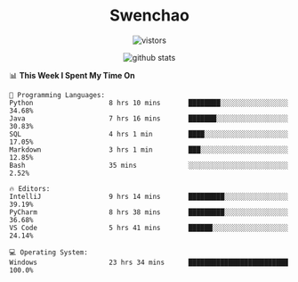 <h1 align="center">Swenchao</h3>

<p align="center">
  <img src="https://visitor-badge.glitch.me/badge?page_id=Swenchao" alt="vistors" />
</p>

<p align="center">
  <img src="https://github-readme-stats.vercel.app/api?username=Swenchao&count_private=true&show_icons=true&theme=vue-dark&hide_title=true" alt="github stats" />
</p>

<!--START_SECTION:waka-->
📊 **This Week I Spent My Time On** 

```text
💬 Programming Languages: 
Python                   8 hrs 10 mins       ████████░░░░░░░░░░░░░░░░░   34.68% 
Java                     7 hrs 16 mins       ███████░░░░░░░░░░░░░░░░░░   30.83% 
SQL                      4 hrs 1 min         ████░░░░░░░░░░░░░░░░░░░░░   17.05% 
Markdown                 3 hrs 1 min         ███░░░░░░░░░░░░░░░░░░░░░░   12.85% 
Bash                     35 mins             ░░░░░░░░░░░░░░░░░░░░░░░░░   2.52%

🔥 Editors: 
IntelliJ                 9 hrs 14 mins       █████████░░░░░░░░░░░░░░░░   39.19% 
PyCharm                  8 hrs 38 mins       █████████░░░░░░░░░░░░░░░░   36.68% 
VS Code                  5 hrs 41 mins       ██████░░░░░░░░░░░░░░░░░░░   24.14%

💻 Operating System: 
Windows                  23 hrs 34 mins      █████████████████████████   100.0%

```


<!--END_SECTION:waka-->
